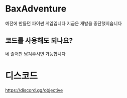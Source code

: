 # BaxAdventure
예전에 만들던 파이썬 게임입니다 지금은 개발을 중단했지습니다

## 코드를 사용해도 되나요?
네 출처만 남겨주시면 가능합니다


# 디스코드
https://discord.gg/objective
